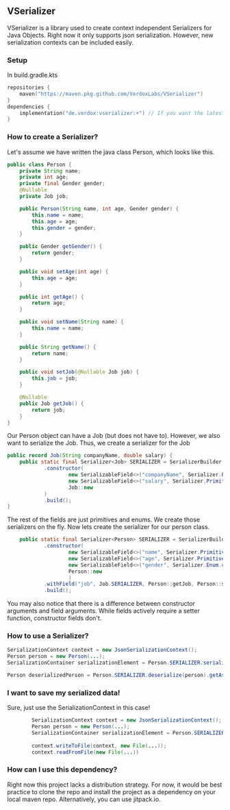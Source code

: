 ## VSerializer ##
VSerializer is a library used to create context independent Serializers for Java Objects. 
Right now it only supports json serialization. However, new serialization contexts can be included easily.

### Setup ###
In build.gradle.kts
```kotlin
repositories {
    maven("https://maven.pkg.github.com/VerdoxLabs/VSerializer")
}
dependencies {
    implementation("de.verdox:vserializer:+") // If you want the latest version use '+'. Else you must specify a version.
}

```

### How to create a Serializer? ###

Let's assume we have written the java class Person, which looks like this.

```java
public class Person {
    private String name;
    private int age;
    private final Gender gender;
    @Nullable
    private Job job;

    public Person(String name, int age, Gender gender) {
        this.name = name;
        this.age = age;
        this.gender = gender;
    }

    public Gender getGender() {
        return gender;
    }

    public void setAge(int age) {
        this.age = age;
    }

    public int getAge() {
        return age;
    }

    public void setName(String name) {
        this.name = name;
    }

    public String getName() {
        return name;
    }

    public void setJob(@Nullable Job job) {
        this.job = job;
    }

    @Nullable
    public Job getJob() {
        return job;
    }
}
```

Our Person object can have a Job (but does not have to). However, we also want to serialize the Job. 
Thus, we create a serializer for the Job

```java
public record Job(String companyName, double salary) {
    public static final Serializer<Job> SERIALIZER = SerializerBuilder.create("job", Job.class)
            .constructor(
                    new SerializableField<>("companyName", Serializer.Primitive.STRING, Job::companyName),
                    new SerializableField<>("salary", Serializer.Primitive.DOUBLE, Job::salary),
                    Job::new
            )
            .build();
}
```

The rest of the fields are just primitives and enums. We create those serializers on the fly.
Now lets create the serializer for our person class.

```java
    public static final Serializer<Person> SERIALIZER = SerializerBuilder.create("person", Person.class)
            .constructor(
                    new SerializableField<>("name", Serializer.Primitive.STRING, Person::getName, Person::setName),
                    new SerializableField<>("age", Serializer.Primitive.INTEGER, Person::getAge, Person::setAge),
                    new SerializableField<>("gender", Serializer.Enum.create("gender", Gender.class), Person::getGender),
                    Person::new
                    )
            .withField("job", Job.SERIALIZER, Person::getJob, Person::setJob)
            .build();
```

You may also notice that there is a difference between constructor arguments and field arguments. 
While fields actively require a setter function, constructor fields don't.

### How to use a Serializer? ###

```java
SerializationContext context = new JsonSerializationContext();
Person person = new Person(...);
SerializationContainer serializationElement = Person.SERIALIZER.serialize(context, person).getAsContainer();

Person deserializedPerson = Person.SERIALIZER.deserialize(person).getAsContainer();
```

### I want to save my serialized data! ###
Sure, just use the SerializationContext in this case!
```java
        SerializationContext context = new JsonSerializationContext();
        Person person = new Person(...);
        SerializationContainer serializationElement = Person.SERIALIZER.serialize(context, person).getAsContainer();
        
        context.writeToFile(context, new File(...));
        context.readFromFile(new File(...))
```

### How can I use this dependency? ###
Right now this project lacks a distribution strategy. 
For now, it would be best practice to clone the repo and install the project as a dependency on your local maven repo. 
Alternatively, you can use jitpack.io.

